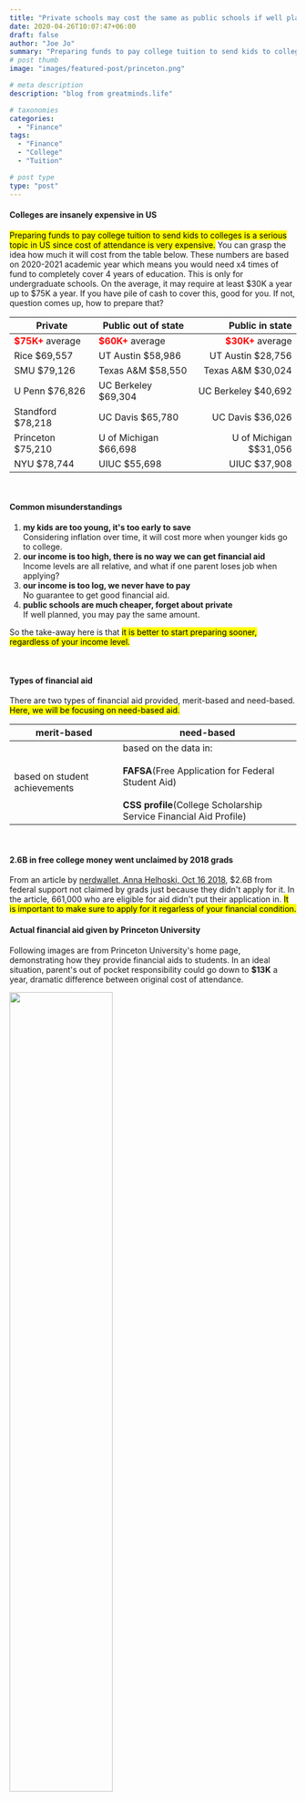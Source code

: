 ```yaml
---
title: "Private schools may cost the same as public schools if well planned"
date: 2020-04-26T10:07:47+06:00
draft: false
author: "Joe Jo"
summary: "Preparing funds to pay college tuition to send kids to colleges is a serious topic in US."
# post thumb
image: "images/featured-post/princeton.png"

# meta description
description: "blog from greatminds.life"

# taxonomies
categories: 
  - "Finance"
tags:
  - "Finance"
  - "College"
  - "Tuition"

# post type
type: "post"
---
```


#### Colleges are insanely expensive in US
<mark>Preparing funds to pay college tuition to send kids to colleges is a serious topic in US since cost of attendance is very expensive.</mark>  You can grasp the idea how much it will cost from the table below.  These numbers are based on 2020-2021 academic year which means you would need x4 times of fund to completely cover 4 years of education. This is only for undergraduate schools. On the average, it may require at least $30K a year up to $75K a year. If you have pile of cash to cover this, good for you. If not, question comes up, how to prepare that?

|Private|Public out of state|Public in state|
| --- | --- |---:|
|<Text style ="color:red;">**$75K+**</Text> average |<Text style ="color:red;">**$60K+**</Text> average | <Text style ="color:red;">**$30K+**</Text> average|
|Rice $69,557|UT Austin $58,986 |UT Austin $28,756|
|SMU $79,126|Texas A&M $58,550| Texas A&M $30,024 |
|U Penn $76,826|UC Berkeley $69,304| UC Berkeley $40,692 |
|Standford $78,218|UC Davis $65,780|UC Davis $36,026|
|Princeton $75,210|U of Michigan $66,698| U of Michigan $$31,056|
|NYU $78,744| UIUC $55,698|UIUC $37,908|

<br>

#### Common misunderstandings
1. **my kids are too young, it's too early to save**  
Considering inflation over time, it will cost more when younger kids go to college.
1. **our income is too high, there is no way we can get financial aid**  
Income levels are all relative, and what if one parent loses job when applying?
1. **our income is too log, we never have to pay**  
No guarantee to get good financial aid.
1. **public schools are much cheaper, forget about private**  
If well planned, you may pay the same amount.

So the take-away here is that <mark>it is better to start preparing sooner, regardless of your income level.</mark>

<br>

#### Types of financial aid
There are two types of financial aid provided, merit-based and need-based. <mark>Here, we will be focusing on need-based aid.</mark>

|merit-based| need-based|
|---|---|
|based on student achievements|based on the data in: <br><br> **FAFSA**(Free Application for Federal Student Aid) <br><br> **CSS profile**(College Scholarship Service Financial Aid Profile)|

<br>

#### 2.6B in free college money went unclaimed by 2018 grads
From an article by [nerdwallet, Anna Helhoski, Oct 16 2018](https://www.nerdwallet.com/blog/loans/student-loans/2018-fafsa-pell-grant/), $2.6B from federal support not claimed by grads just because they didn't apply for it. In the article, 661,000 who are eligible for aid didn't put their application in. <mark>It is important to make sure to apply for it regarless of your financial condition.</mark>

#### Actual financial aid given by Princeton University
Following images are from Princeton University's home page, demonstrating how they provide financial aids to students. In an ideal situation, parent's out of pocket responsibility could go down to **$13K** a year, dramatic difference between original cost of attendance.

<img src= "../../images/post/princeton2.png" width = 60% />
<img src= "../../images/post/princeton1.png" width = 100% />
[source: https://admission.princeton.edu/cost-aid](https://admission.princeton.edu/cost-aid)

<br>

Following table shows the odds of getting granted based on the level of gross family income with average grant given. It says, <mark>if you are in $140K-160K salary range, you could get $52,210 financial aid with 100% chance.</mark>

<img src= "../../images/post/princeton3.png" width = 90% />  
[source: https://admission.princeton.edu/cost-aid/how-princetons-aid-program-works](https://admission.princeton.edu/cost-aid/how-princetons-aid-program-works)

<br>

#### Private vs pubic comparison
Following image compares private and public school's EFC case. Items are not 1:1, still demonstrates that <mark>private could cost as much as public schools</mark> in terms of out of pocket cost, not cost of attendance.

<img src= "../../images/post/pvp.png" width = 100% />


#### How 'NEEDS' are calculated?
For need-based grant, **NEED** is calculated as in the following equation.


>**NEED** = **COA** - **EFC**  
>where  
>**COA** : Cost Of Attendance - determined by school  
>**EFC** : Expected Family Contribution - money from my pocket


Apparently, when your needs become big, you will get higher chance of getting grant with more amount.  Then question is how to maximize the needs? As you can see from the equation, we can only have control over **EFC** since **COA** is fixed value.  <mark>If we minimize our **EFC**, our **NEEDS** will be maximized given **COA**.</mark>

EFC is determined by the following four factors:
1. parent income
1. parent asset
1. student income
1. student asset  

If interested in getting more acurate numbers to your situation, this [link](https://admission.princeton.edu/cost-aid/financial-aid-estimator) will show expected aid grant amount based on financial information provided.  Following two simplified scenarios are to compare how EFC is affecting the amount of grant using cost-aid calculator from Princeton Unviversity.  Assuming all other factors are equal, **asset** plays huge role in the amount of aid granted.  So plan should be geared around the above 4 factors contributing EFC - how to minimize them.

| |Scenario 1|Scenario 2|
|---|---|---|
|Gross income|200K|200K|
|Asset|500K|70K|
|401K contribution|38K|38K|
|Total estimated student budget|74K|74K|
|**Total estimated aid**|**4K**|**42K**|

<br>

#### How to lower EFC?
This is about to minimize the 4 factors contributing EFC - parent income, parent asset, student income and student asset.
###### minimizing parent income
As an employee, there is not much room to lower parent income since it is all reported and tracked. <mark>One way to get around is to start or get involved in a business apart from day time job so that you can file expenses from the business which will lower your income level.</mark>
###### minimizing parent asset
Asset types which will be included in calculating EFC are as follows:
> 529  
> UGMA/UTMA  
> Stock/Mutual fund/ETF  
> Savings/CD  
> Rental property  
> Trust fund  
> Resident home (public schools may exclude)

Assets excluded from EFC:
> Qualified retirement fund : 401k, IRA, Roth,...  
> Qualified annuity  
> IGIP(7702) : IUL(Indexed Universal Life insurance), ...

Based on this, plan should be focusing reallocating assets from includable to excludable.  
<mark>If you're paying mortgage, re-financing would lower the equity value of the house thus decrease EFC.</mark>  
<mark>529, student expense fund, would require special attention cause some school would immediately disqualify the aid application if you were already putting money in 529.</mark>
<mark>Life insurance products, such as IUL(Indexed Universal Life Insurance), could be used to lower includable assets. You could also get tax benefits as well.</mark>
 
###### minimizing student income
<mark>If student has taxable income, like working as part timer at McDonalds, it will also be included in EFC, not a great idea considering the aid amount could have been granted otherwise.</mark>

###### minimizing student asset
<mark>Having savings or brokerage account under kids name, especially with good amount of money in them, would be included as student asset.</mark>
<mark>Also, if you have house(s) under your kids name, that will be included as well so not recommended.</mark>

#### Useful resources
[https://studentaid.gov/h/apply-for-aid/fafsa](https://studentaid.gov/h/apply-for-aid/fafsa)  
[https://www.collegeboard.org/](https://www.collegeboard.org/)  
[https://finaid.org/](https://finaid.org/)  
[https://www.irs.gov/](https://www.irs.gov/)  
[https://withfrank.org/](https://withfrank.org/)
